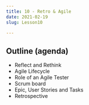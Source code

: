 ```yaml
---
title: 10 - Retro & Agile
date: 2021-02-19
slug: Lesson10

---
```

## Outline (agenda)

* Reflect and Rethink
* Agile Lifecycle
* Role of an Agile Tester
* Scrum board
* Epic, User Stories and Tasks
* Retrospective